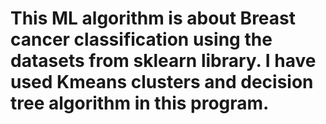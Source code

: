 # This ML algorithm is about Breast cancer classification using the datasets from sklearn library. I have used Kmeans clusters and decision tree algorithm in this program. 
